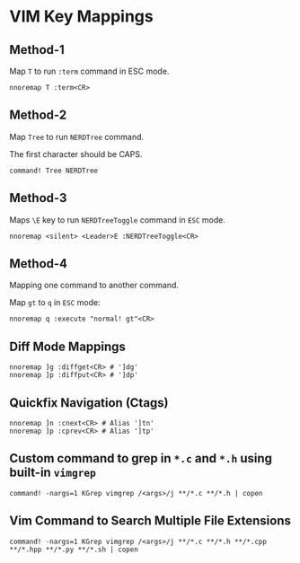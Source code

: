 # VIM Key Mappings

## Method-1

Map `T` to run `:term` command in ESC mode.

```vim
nnoremap T :term<CR>
```

## Method-2

Map `Tree` to run `NERDTree` command.

The first character should be CAPS.

```vim
command! Tree NERDTree
```

## Method-3

Maps `\E` key to run `NERDTreeToggle` command in `ESC` mode.

```vim
nnoremap <silent> <Leader>E :NERDTreeToggle<CR>
```

## Method-4

Mapping one command to another command.

Map `gt` to `q` in `ESC` mode:

```vim
nnoremap q :execute "normal! gt"<CR>
```

## Diff Mode Mappings

```vim
nnoremap ]g :diffget<CR> # ']dg'
nnoremap ]p :diffput<CR> # ']dp'
```

## Quickfix Navigation (Ctags)

```vim
nnoremap ]n :cnext<CR> # Alias ']tn'
nnoremap ]p :cprev<CR> # Alias ']tp'
```

## Custom command to grep in `*.c` and `*.h` using built-in `vimgrep`

```vim
command! -nargs=1 KGrep vimgrep /<args>/j **/*.c **/*.h | copen
```

## Vim Command to Search Multiple File Extensions

```vim
command! -nargs=1 KGrep vimgrep /<args>/j **/*.c **/*.h **/*.cpp **/*.hpp **/*.py **/*.sh | copen
```

